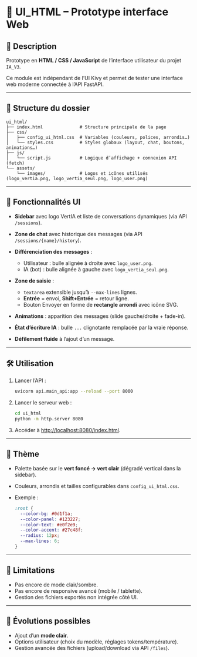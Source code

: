 # 📖 UI\_HTML – Prototype interface Web

## 📌 Description

Prototype en **HTML / CSS / JavaScript** de l’interface utilisateur du projet `IA_V3`.

Ce module est indépendant de l’UI Kivy et permet de tester une interface web moderne connectée à l’API FastAPI.

---

## 📂 Structure du dossier

```
ui_html/
├── index.html              # Structure principale de la page
├── css/
│   ├── config_ui_html.css  # Variables (couleurs, polices, arrondis…)
│   └── styles.css          # Styles globaux (layout, chat, boutons, animations…)
├── js/
│   └── script.js           # Logique d’affichage + connexion API (fetch)
└── assets/
    └── images/             # Logos et icônes utilisés (logo_vertia.png, logo_vertia_seul.png, logo_user.png)
```

---

## 🎨 Fonctionnalités UI

* **Sidebar** avec logo VertIA et liste de conversations dynamiques (via API `/sessions`).
* **Zone de chat** avec historique des messages (via API `/sessions/{name}/history`).
* **Différenciation des messages** :

  * Utilisateur : bulle alignée à droite avec `logo_user.png`.
  * IA (bot) : bulle alignée à gauche avec `logo_vertia_seul.png`.
* **Zone de saisie** :

  * `textarea` extensible jusqu’à `--max-lines` lignes.
  * **Entrée** = envoi, **Shift+Entrée** = retour ligne.
  * Bouton Envoyer en forme de **rectangle arrondi** avec icône SVG.
* **Animations** : apparition des messages (slide gauche/droite + fade-in).
* **État d’écriture IA** : bulle `...` clignotante remplacée par la vraie réponse.
* **Défilement fluide** à l’ajout d’un message.

---

## 🛠️ Utilisation

1. Lancer l’API :

   ```bash
   uvicorn api.main_api:app --reload --port 8000
   ```
2. Lancer le serveur web :

   ```bash
   cd ui_html
   python -m http.server 8080
   ```
3. Accéder à [http://localhost:8080/index.html](http://localhost:8080/index.html).

---

## 🎨 Thème

* Palette basée sur le **vert foncé → vert clair** (dégradé vertical dans la sidebar).
* Couleurs, arrondis et tailles configurables dans `config_ui_html.css`.
* Exemple :

  ```css
  :root {
    --color-bg: #0d1f1a;
    --color-panel: #123227;
    --color-text: #e0f2e9;
    --color-accent: #27c48f;
    --radius: 12px;
    --max-lines: 6;
  }
  ```

---

## 🚧 Limitations

* Pas encore de mode clair/sombre.
* Pas encore de responsive avancé (mobile / tablette).
* Gestion des fichiers exportés non intégrée côté UI.

---

## 🔮 Évolutions possibles

* Ajout d’un **mode clair**.
* Options utilisateur (choix du modèle, réglages tokens/température).
* Gestion avancée des fichiers (upload/download via API `/files`).
